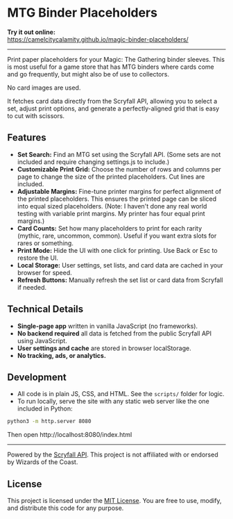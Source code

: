 # MTG Binder Placeholders

**Try it out online:**  
https://camelcitycalamity.github.io/magic-binder-placeholders/

---

Print paper placeholders for your Magic: The Gathering binder sleeves. This is most useful for a game store that has MTG binders where cards come and go frequently, but might also be of use to collectors.

No card images are used.

It fetches card data directly from the Scryfall API, allowing you to select a set, adjust print options, and generate a perfectly-aligned grid that is easy to cut with scissors.

## Features

- **Set Search:** Find an MTG set using the Scryfall API. (Some sets are not included and require changing settings.js to include.)
- **Customizable Print Grid:** Choose the number of rows and columns per page to change the size of the printed placeholders. Cut lines are included.
- **Adjustable Margins:** Fine-tune printer margins for perfect alignment of the printed placeholders. This ensures the printed page can be sliced into equal sized placeholders. (Note: I haven't done any real world testing with variable print margins. My printer has four equal print margins.)
- **Card Counts:** Set how many placeholders to print for each rarity (mythic, rare, uncommon, common). Useful if you want extra slots for rares or something.
- **Print Mode:** Hide the UI with one click for printing. Use Back or Esc to restore the UI.
- **Local Storage:** User settings, set lists, and card data are cached in your browser for speed.
- **Refresh Buttons:** Manually refresh the set list or card data from Scryfall if needed.

## Technical Details

- **Single-page app** written in vanilla JavaScript (no frameworks).
- **No backend required** all data is fetched from the public Scryfall API using JavaScript.
- **User settings and cache** are stored in browser localStorage.
- **No tracking, ads, or analytics.**

## Development

- All code is in plain JS, CSS, and HTML. See the `scripts/` folder for logic.
- To run locally, serve the site with any static web server like the one included in Python:

```sh
python3 -m http.server 8080
```

Then open http://localhost:8080/index.html

---

Powered by the [Scryfall API](https://scryfall.com/docs/api). This project is not affiliated with or endorsed by Wizards of the Coast.

## License

This project is licensed under the [MIT License](LICENSE). You are free to use, modify, and distribute this code for any purpose.

